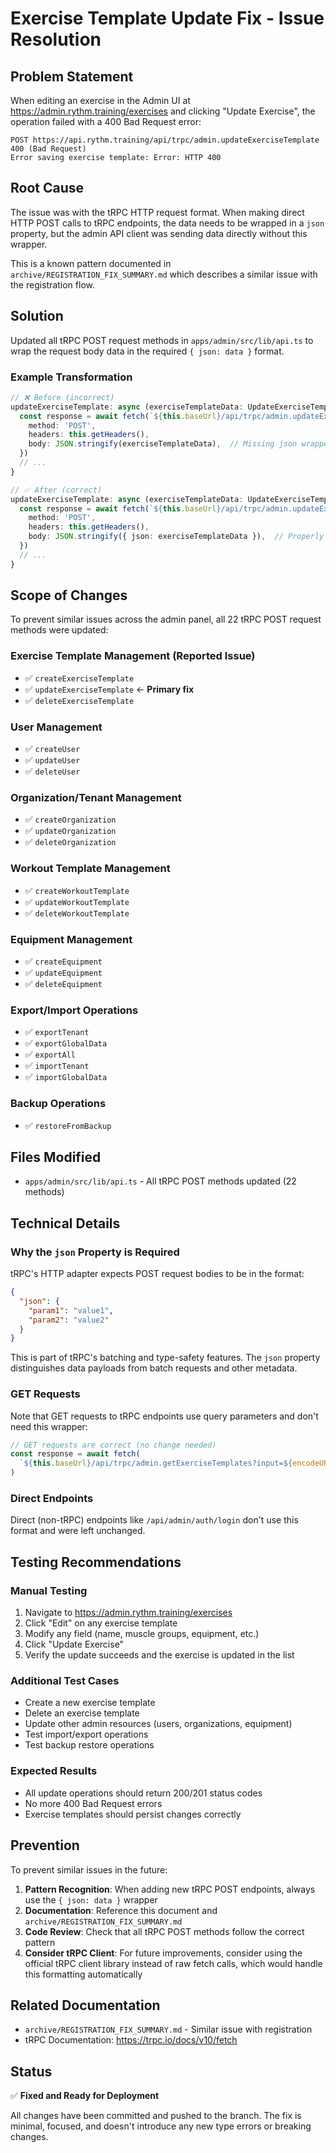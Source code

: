 # Exercise Template Update Fix - Issue Resolution

## Problem Statement
When editing an exercise in the Admin UI at https://admin.rythm.training/exercises and clicking "Update Exercise", the operation failed with a 400 Bad Request error:

```
POST https://api.rythm.training/api/trpc/admin.updateExerciseTemplate 400 (Bad Request)
Error saving exercise template: Error: HTTP 400
```

## Root Cause
The issue was with the tRPC HTTP request format. When making direct HTTP POST calls to tRPC endpoints, the data needs to be wrapped in a `json` property, but the admin API client was sending data directly without this wrapper.

This is a known pattern documented in `archive/REGISTRATION_FIX_SUMMARY.md` which describes a similar issue with the registration flow.

## Solution
Updated all tRPC POST request methods in `apps/admin/src/lib/api.ts` to wrap the request body data in the required `{ json: data }` format.

### Example Transformation
```typescript
// ❌ Before (incorrect)
updateExerciseTemplate: async (exerciseTemplateData: UpdateExerciseTemplateData): Promise<ExerciseTemplate> => {
  const response = await fetch(`${this.baseUrl}/api/trpc/admin.updateExerciseTemplate`, {
    method: 'POST',
    headers: this.getHeaders(),
    body: JSON.stringify(exerciseTemplateData),  // Missing json wrapper
  })
  // ...
}

// ✅ After (correct)
updateExerciseTemplate: async (exerciseTemplateData: UpdateExerciseTemplateData): Promise<ExerciseTemplate> => {
  const response = await fetch(`${this.baseUrl}/api/trpc/admin.updateExerciseTemplate`, {
    method: 'POST',
    headers: this.getHeaders(),
    body: JSON.stringify({ json: exerciseTemplateData }),  // Properly wrapped
  })
  // ...
}
```

## Scope of Changes
To prevent similar issues across the admin panel, all 22 tRPC POST request methods were updated:

### Exercise Template Management (Reported Issue)
- ✅ `createExerciseTemplate`
- ✅ `updateExerciseTemplate` ← **Primary fix**
- ✅ `deleteExerciseTemplate`

### User Management
- ✅ `createUser`
- ✅ `updateUser`
- ✅ `deleteUser`

### Organization/Tenant Management
- ✅ `createOrganization`
- ✅ `updateOrganization`
- ✅ `deleteOrganization`

### Workout Template Management
- ✅ `createWorkoutTemplate`
- ✅ `updateWorkoutTemplate`
- ✅ `deleteWorkoutTemplate`

### Equipment Management
- ✅ `createEquipment`
- ✅ `updateEquipment`
- ✅ `deleteEquipment`

### Export/Import Operations
- ✅ `exportTenant`
- ✅ `exportGlobalData`
- ✅ `exportAll`
- ✅ `importTenant`
- ✅ `importGlobalData`

### Backup Operations
- ✅ `restoreFromBackup`

## Files Modified
- `apps/admin/src/lib/api.ts` - All tRPC POST methods updated (22 methods)

## Technical Details

### Why the `json` Property is Required
tRPC's HTTP adapter expects POST request bodies to be in the format:
```json
{
  "json": {
    "param1": "value1",
    "param2": "value2"
  }
}
```

This is part of tRPC's batching and type-safety features. The `json` property distinguishes data payloads from batch requests and other metadata.

### GET Requests
Note that GET requests to tRPC endpoints use query parameters and don't need this wrapper:
```typescript
// GET requests are correct (no change needed)
const response = await fetch(
  `${this.baseUrl}/api/trpc/admin.getExerciseTemplates?input=${encodeURIComponent(JSON.stringify(params))}`
)
```

### Direct Endpoints
Direct (non-tRPC) endpoints like `/api/admin/auth/login` don't use this format and were left unchanged.

## Testing Recommendations

### Manual Testing
1. Navigate to https://admin.rythm.training/exercises
2. Click "Edit" on any exercise template
3. Modify any field (name, muscle groups, equipment, etc.)
4. Click "Update Exercise"
5. Verify the update succeeds and the exercise is updated in the list

### Additional Test Cases
- Create a new exercise template
- Delete an exercise template
- Update other admin resources (users, organizations, equipment)
- Test import/export operations
- Test backup restore operations

### Expected Results
- All update operations should return 200/201 status codes
- No more 400 Bad Request errors
- Exercise templates should persist changes correctly

## Prevention
To prevent similar issues in the future:

1. **Pattern Recognition**: When adding new tRPC POST endpoints, always use the `{ json: data }` wrapper
2. **Documentation**: Reference this document and `archive/REGISTRATION_FIX_SUMMARY.md`
3. **Code Review**: Check that all tRPC POST methods follow the correct pattern
4. **Consider tRPC Client**: For future improvements, consider using the official tRPC client library instead of raw fetch calls, which would handle this formatting automatically

## Related Documentation
- `archive/REGISTRATION_FIX_SUMMARY.md` - Similar issue with registration
- tRPC Documentation: https://trpc.io/docs/v10/fetch

## Status
✅ **Fixed and Ready for Deployment**

All changes have been committed and pushed to the branch. The fix is minimal, focused, and doesn't introduce any new type errors or breaking changes.
